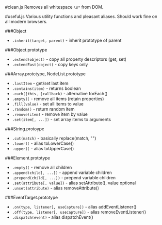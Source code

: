 #clean.js
Removes all whitespace `\s*` from DOM.

#useful.js
Various utility functions and pleasant aliases. Should work fine on all modern browsers.

###Object
- `.inherit(target, parent)` - inherit prototype of parent

###Object.prototype
- `.extend(object)` - copy all property descriptors (get, set)
- `.extendFast(object)` - copy keys only

###Array.prototype, NodeList.prototype
- `.lastItem` - get/set last item
- `.contains(item)` - returns boolean
- `.each([this, ]callback)` - alternative forEach()
- `.empty()` - remove all items (retain properties)
- `.fill(value)` - set all items to value
- `.random()` - return random item
- `.remove(item)` - remove item by value
- `.set(item[, ...])` - set array items to arguments

###String.protoype
- `.cut(match)` - basically replace(match, "")
- `.lower()` - alias toLowerCase()
- `.upper()` - alias toUpperCase()

###Element.prototype
- `.empty()` - remove all children
- `.append(child[, ...])` - append variable children
- `.prepend(child[, ...])` - prepend variable children
- `.set(attribute[, value])` - alias setAttribute(), value optional
- `.unset(attribute)` - alias removeAttribute()

###EventTarget.prototype
- `.on(type, listener[, useCapture])` - alias addEventListener()
- `.off(type, listener[, useCapture])` - alias removeEventListener()
- `.dispatch(event)` - alias dispatchEvent()
